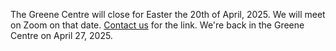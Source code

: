 The Greene Centre will close for Easter the 20th of April, 2025. We will meet on Zoom on that date. [Contact us](/contact) for the link. We're back in the Greene Centre on April 27, 2025.
